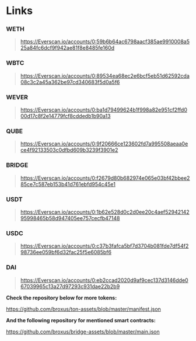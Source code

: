
# Links

### WETH

> https://Everscan.io/accounts/0:59b6b64ac6798aacf385ae9910008a525a84fc6dcf9f942ae81f8e8485fe160d

### WBTC

> https://Everscan.io/accounts/0:89534ea68ec2e6bcf5eb51d62592cda08c3c2a45a362be97cd340683f5d0a5f6

### WEVER

> https://Everscan.io/accounts/0:ba1d79499624b1f998a82e951cf2ffd000d17c8f2e14779fcf8cddedb1b90a13

### QUBE

> https://Everscan.io/accounts/0:9f20666ce123602fd7a995508aeaa0ece4f92133503c0dfbd609b3239f3901e2

### BRIDGE

> https://Everscan.io/accounts/0:f2679d80b682974e065e03bf42bbee285ce7c587eb153b41d761ebfd954c45e1

### USDT

> https://Everscan.io/accounts/0:1b62e528d0c2d0ee20c4aef5294214295998465b58d947405ee757cecfb47148

### USDC

> https://Everscan.io/accounts/0:c37b3fafca5bf7d3704b081fde7df54f298736ee059bf6d32fac25f5e6085bf6

### DAI

> https://Everscan.io/accounts/0:eb2ccad2020d9af9cec137d3146dde067039965c13a27d97293c931dae22b2b9


**Check the repository below for more tokens:**

https://github.com/broxus/ton-assets/blob/master/manifest.json

**And the following repository for mentioned smart contracts:**

https://github.com/broxus/bridge-assets/blob/master/main.json